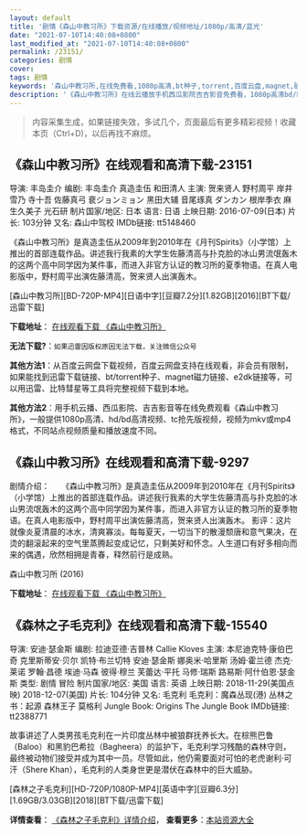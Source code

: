 ```yaml
---
layout: default
title: '剧情《森山中教习所》下载资源/在线播放/视频地址/1080p/高清/蓝光'
date: "2021-07-10T14:40:08+0800"
last_modified_at: "2021-07-10T14:40:08+0800"
permalink: /23151/
categories: 剧情
cover:
tags: 剧情
keywords: '森山中教习所,在线免费看,1080p高清,bt种子,torrent,百度云盘,magnet,磁力链,迅雷下载资源'
description: '《森山中教习所》在线云播放手机西瓜影院吉吉影音免费看，1080p高清bd/hd未删减完整版和tc抢先枪版，mkv/mp4格式，附带bt/torrent种子、magnet/磁力链、百度云盘、网盘资源迅雷下载链接'
---
```


>内容采集生成，如果链接失效，多试几个，页面最后有更多精彩视频！收藏本页（Ctrl+D)，以后再找不麻烦。


## 《森山中教习所》在线观看和高清下载-23151

导演: 丰岛圭介 编剧: 丰岛圭介 真造圭伍 和田清人 主演: 贺来贤人 野村周平 岸井雪乃 寺十吾 佐藤真弓 裵ジョンミョン 黑田大辅 音尾琢真 ダンカン 根岸季衣 麻生久美子 光石研 制片国家/地区: 日本 语言: 日语 上映日期: 2016-07-09(日本) 片长: 103分钟 又名: 森山中驾校 IMDb链接: tt5148460

《森山中教习所》是真造圭伍从2009年到2010年在《月刊Spirits》（小学馆）上推出的首部连载作品。讲述我行我素的大学生佐藤清高与扑克脸的冰山男流氓轰木的这两个高中同学因为某件事，而进入非官方认证的教习所的夏季物语。在真人电影版中，野村周平出演佐藤清高，贺来贤人出演轰木。


[森山中教习所][BD-720P-MP4][日语中字][豆瓣7.2分][1.82GB][2016][BT下载/迅雷下载]

**下载地址**： [在线观看下载 《森山中教习所》](https://www.btdx8.com/torrent/moriyama_chu_kyoshujo_2016.html) 


**无法下载?**：`如果迅雷因版权原因无法下载，关注微信公众号 `

**其他方法1**：从百度云网盘下载视频，百度云网盘支持在线观看，非会员有限制，如果能找到迅雷下载链接、bt/torrent种子、magnet磁力链接、e2dk链接等，可以用迅雷、比特彗星等工具将完整视频下载到本地。

**其他方法2**：用手机云播、西瓜影院、吉吉影音等在线免费观看《森山中教习所》，一般提供1080p高清、hd/bd高清视频、tc抢先版视频，视频为mkv或mp4格式，不同站点视频质量和播放速度不同。


## 《森山中教习所》在线观看和高清下载-9297

剧情介绍：　　《森山中教习所》是真造圭伍从2009年到2010年在《月刊Spirits》（小学馆）上推出的首部连载作品。讲述我行我素的大学生佐藤清高与扑克脸的冰山男流氓轰木的这两个高中同学因为某件事，而进入非官方认证的教习所的夏季物语。在真人电影版中，野村周平出演佐藤清高，贺来贤人出演轰木。 影评：这片就像炎夏清晨的冰水，清爽寡淡。每每夏天，一切当下的散漫颓唐和意气果决，在烫的翻滚起来的空气里蒸腾起变成记忆，只剩美好和怀念。人生道口有好多相向而来的偶遇，欣然相拥是青春，释然前行是成熟。


森山中教习所 (2016)

**下载地址**： [在线观看下载 《森山中教习所》](https://www.btbtdy.me/btdy/dy9667.html) 


## 《森林之子毛克利》在线观看和高清下载-15540

导演: 安迪·瑟金斯 编剧: 拉迪亚德·吉普林 Callie Kloves 主演: 本尼迪克特·康伯巴奇 克里斯蒂安·贝尔 凯特·布兰切特 安迪·瑟金斯 娜奥米·哈里斯 汤姆·霍兰德 杰克·莱诺 罗翰·昌德 埃迪·马森 彼得·穆兰 芙蕾达·平托 马修·瑞斯 路易斯·阿什伯恩·瑟金斯 类型: 剧情 冒险 制片国家/地区: 美国 语言: 英语 上映日期: 2018-11-29(美国点映) 2018-12-07(美国) 片长: 104分钟 又名: 毛克利 毛克利：魔森丛现(港) 丛林之书：起源 森林王子 莫格利 Jungle Book: Origins The Jungle Book IMDb链接: tt2388771

故事讲述了人类男孩毛克利在一片印度丛林中被狼群抚养长大。在棕熊巴鲁（Baloo）和黑豹巴希拉（Bagheera）的监护下，毛克利学习残酷的森林守则，最终被动物们接受并成为其中一员。尽管如此，他仍需要面对可怕的老虎谢利·可汗（Shere Khan），毛克利的人类身世更是潜伏在森林中的巨大威胁。


[森林之子毛克利][HD-720P/1080P-MP4][英语中字][豆瓣6.3分][1.69GB/3.03GB][2018][BT下载/迅雷下载]

**详情查看**： [《森林之子毛克利》详情介绍](/movie/15540/)， **查看更多**：[本站资源大全](/movie/t/all/)

